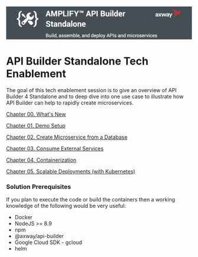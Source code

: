 ![Banner](/images/banner.png)

# API Builder Standalone Tech Enablement

The goal of this tech enablement session is to give an overview of API Builder 4 Standalone and to deep dive into one use case to illustrate how API Builder can help to rapidly create microservices.

[Chapter 00. What's New](./00_whats_new)

[Chapter 01. Demo Setup](./01_demo_setup)

[Chapter 02. Create Microservice from a Database](./02_microservice_from_db)

[Chapter 03. Consume External Services](./03_external_services)

[Chapter 04. Containerization](./04_containerization)

[Chapter 05. Scalable Deployments (with Kubernetes)](./05_kubernetes)


### Solution Prerequisites

If you plan to execute the code or build the containers then a working knowledge of the following would be very useful:

* Docker
* NodeJS >= 8.9
* npm
* @axway/api-builder
* Google Cloud SDK - gcloud
* helm
